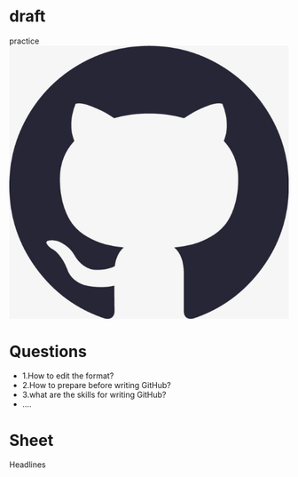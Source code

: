 # draft
practice 
![](https://github.com/caimina/hello-world/blob/master/75574739874192a.jpg)
# Questions
* 1.How to edit the format?
* 2.How to prepare before writing GitHub?
* 3.what are the skills for writing GitHub?
* ....  
# Sheet

Headlines

